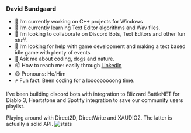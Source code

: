 ### David Bundgaard
<!--
**bundgaard/bundgaard** is a ✨ _special_ ✨ repository because its `README.md` (this file) appears on your GitHub profile.

Here are some ideas to get you started:
-->
- 🔭 I’m currently working on C++ projects for Windows
- 🌱 I’m currently learning Text Editor algorithms and Wav files.
- 👯 I’m looking to collaborate on Discord Bots, Text Editors and other fun stuff.
- 🤔 I’m looking for help with game development and making a text based idle game with plenty of events
- 💬 Ask me about coding, dogs and nature.
- 📫 How to reach me: easily through [LinkedIn](https://www.linkedin.com/in/dbundgaard)
- 😄 Pronouns: He/Him
- ⚡ Fun fact: Been coding for a looooooooong time.

I've been building discord bots with integration to Blizzard BattleNET for Diablo 3, Heartstone and Spotify integration to save our community users playlist.

Playing around with Direct2D, DirectWrite and XAUDIO2.
The latter is actually a solid API.
![stats](https://github-readme-stats.vercel.app/api?username=bundgaard&count_private=true&show_icons=true&hide_border=true&theme=dark&text_color=dfdfdf)
